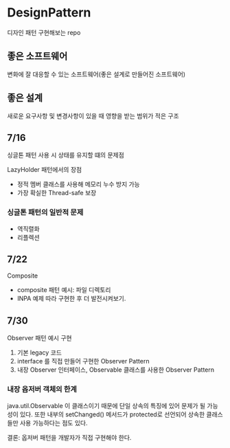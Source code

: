 # DesignPattern
디자인 패턴 구현해보는 repo

## 좋은 소프트웨어
변화에 잘 대응할 수 있는 소프트웨어(좋은 설계로 만들어진 소프트웨어)
## 좋은 설계
새로운 요구사항 및 변경사항이 있을 때 영향을 받는 범위가 적은 구조


## 7/16
싱글톤 패턴 사용 시 상태를 유지할 떄의 문제점

LazyHolder 패턴에서의 장점
- 정적 멤버 클래스를 사용해 메모리 누수 방지 가능
- 가장 확실한 Thread-safe 보장
    <br>

### 싱글톤 패턴의 일반적 문제
- 역직렬화
- 리플렉션

## 7/22
Composite
- composite 패턴 예시: 파일 디렉토리
- INPA 예제 따라 구현한 후 더 발전시켜보기.

## 7/30
Observer 패턴 예시 구현
1. 기본 legacy 코드
2. interface 를 직접 만들어 구현한 Observer Pattern
3. 내장 Observer 인터페이스, Observable 클래스를 사용한 Observer Pattern

### 내장 옵저버 객체의 한계
java.util.Observable 이 클래스이기 때문에 단일 상속의 특징에 있어 문제가 될 가능성이 있다.
또한 내부의 setChanged() 메서드가 protected로 선언되어 상속한 클래스들만 사용 가능하다는 점도 있다.

결론: 옵저버 패턴을 개발자가 직접 구현해야 한다.